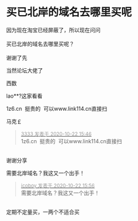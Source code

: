 # 买已北岸的域名去哪里买呢


因为现在淘宝已经屏蔽了，所以现在问问<br />
<br />
买已北岸的域名去哪里买呢？<br />
<br />
谢谢了先<img src="static/image/smiley/default/handshake.gif" smilieid="17" border="0" alt="" /> 

当然论坛大佬了

西数

lao**?这家看看

1z6.cn&nbsp;&nbsp;挺贵的&nbsp;&nbsp;可以www.link114.cn直接扫

马克￡

<div class="quote"><blockquote><font size="2"><a href="https://www.hostloc.com/forum.php?mod=redirect&amp;goto=findpost&amp;pid=9336324&amp;ptid=757179" target="_blank"><font color="#999999">3333 发表于 2020-10-22 15:46</font></a></font><br />
1z6.cn&nbsp;&nbsp;挺贵的&nbsp;&nbsp;可以www.link114.cn直接扫</blockquote></div><br />
谢谢分享<img src="static/image/smiley/default/handshake.gif" smilieid="17" border="0" alt="" />

需要北岸域名？我这又一个出手！

<div class="quote"><blockquote><font size="2"><a href="https://www.hostloc.com/forum.php?mod=redirect&amp;goto=findpost&amp;pid=9336373&amp;ptid=757179" target="_blank"><font color="#999999">icoboy 发表于 2020-10-22 15:56</font></a></font><br />
需要北岸域名？我这又一个出手！</blockquote></div><br />
定期不定量买，一两个不适合买
